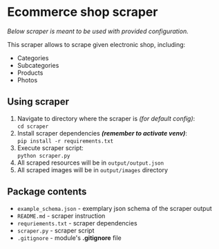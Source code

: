 # Ecommerce shop scraper

*Below scraper is meant to be used with provided configuration.*  

This scraper allows to scrape given electronic shop, including:
- Categories
- Subcategories
- Products
- Photos

## Using scraper

1. Navigate to directory where the scraper is *(for default config)*:   
`cd scraper`
2. Install scraper dependencies ***(remember to activate venv)***:  
`pip install -r requirements.txt`
3. Execute scraper script:  
`python scraper.py`
4. All scraped resources will be in `output/output.json`
5. All scraped images will be in `output/images` directory

## Package contents
- `example_schema.json` - exemplary json schema of the scraper output
- `README.md` - scraper instruction
- `requriements.txt` - scraper dependencies
- `scraper.py` - scraper script
- `.gitignore` - module's **.gitignore** file